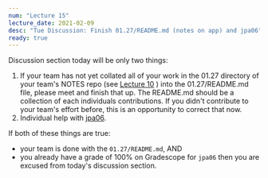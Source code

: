 ```yaml
---
num: "Lecture 15"
lecture_date: 2021-02-09
desc: "Tue Discussion: Finish 01.27/README.md (notes on app) and jpa06"
ready: true
---
```


Discussion section today will be only two things:

1. If your team has not yet collated all of your work in the 01.27 directory of your team's NOTES repo (see [Lecture 10](https://ucsb-cs156.github.io/w21/lectures/lect10/) ) into the 01.27/README.md file, please meet and finish that up.    The README.md should be a collection of each individuals contributions.   If you didn't contribute to your team's effort before, this is an opportunity to correct that now.
2. Individual help with [jpa06](https://ucsb-cs156.github.io/w21/lab/jpa06/).

If both of these things are true:
* your team is done with the `01.27/README.md`, AND
* you already have a grade of 100% on Gradescope for `jpa06`
then you are excused from today's discussion section.
